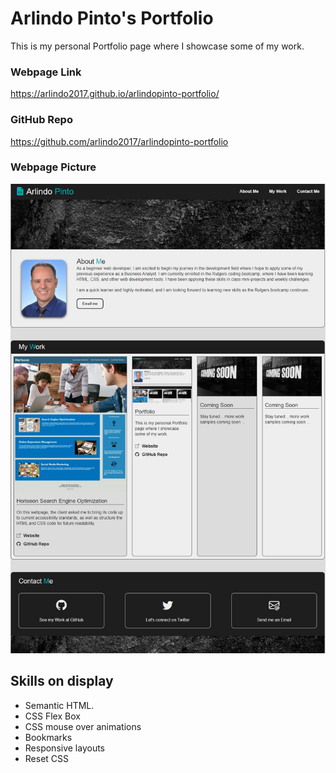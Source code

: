 # Arlindo Pinto's Portfolio

This is my personal Portfolio page where I showcase some of my work.

### Webpage Link
https://arlindo2017.github.io/arlindopinto-portfolio/

### GitHub Repo
https://github.com/arlindo2017/arlindopinto-portfolio

### Webpage Picture
![Portfolio has a profile, some work samples and how to contact me.](./assets/img/portfolio-page-fullpage.jpg)

## Skills on display
- Semantic HTML.
- CSS Flex Box
- CSS mouse over animations
- Bookmarks
- Responsive layouts
- Reset CSS
